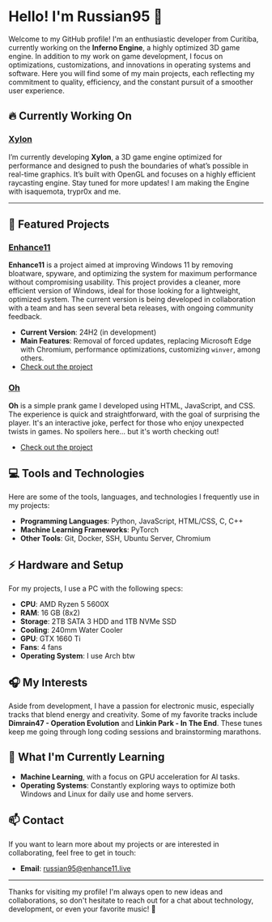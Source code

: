 # Hello! I'm Russian95 👋

Welcome to my GitHub profile! I'm an enthusiastic developer from Curitiba, currently working on the **Inferno Engine**, a highly optimized 3D game engine. In addition to my work on game development, I focus on optimizations, customizations, and innovations in operating systems and software. Here you will find some of my main projects, each reflecting my commitment to quality, efficiency, and the constant pursuit of a smoother user experience.

## 🔥 Currently Working On

### **[Xylon](#)**
I’m currently developing **Xylon**, a 3D game engine optimized for performance and designed to push the boundaries of what’s possible in real-time graphics. It’s built with OpenGL and focuses on a highly efficient raycasting engine. Stay tuned for more updates! I am making the Engine with isaquemota, trypr0x and me.

---

## 🚀 Featured Projects

### [Enhance11](https://russian95cre.github.io/Enhance11)
**Enhance11** is a project aimed at improving Windows 11 by removing bloatware, spyware, and optimizing the system for maximum performance without compromising usability. This project provides a cleaner, more efficient version of Windows, ideal for those looking for a lightweight, optimized system. The current version is being developed in collaboration with a team and has seen several beta releases, with ongoing community feedback.

- **Current Version**: 24H2 (in development)
- **Main Features**: Removal of forced updates, replacing Microsoft Edge with Chromium, performance optimizations, customizing `winver`, among others.
- [Check out the project](https://russian95cre.github.io/Enhance11)

### [Oh](https://russian95cre.github.io/Oh)
**Oh** is a simple prank game I developed using HTML, JavaScript, and CSS. The experience is quick and straightforward, with the goal of surprising the player. It's an interactive joke, perfect for those who enjoy unexpected twists in games. No spoilers here... but it's worth checking out!

- [Check out the project](https://russian95cre.github.io/Oh)

## 💻 Tools and Technologies

Here are some of the tools, languages, and technologies I frequently use in my projects:

- **Programming Languages**: Python, JavaScript, HTML/CSS, C, C++
- **Machine Learning Frameworks**: PyTorch
- **Other Tools**: Git, Docker, SSH, Ubuntu Server, Chromium

## ⚡ Hardware and Setup
For my projects, I use a PC with the following specs:

- **CPU**: AMD Ryzen 5 5600X
- **RAM**: 16 GB (8x2)
- **Storage**: 2TB SATA 3 HDD and 1TB NVMe SSD
- **Cooling**: 240mm Water Cooler
- **GPU**: GTX 1660 Ti
- **Fans**: 4 fans
- **Operating System**: I use Arch btw

## 🎧 My Interests

Aside from development, I have a passion for electronic music, especially tracks that blend energy and creativity. Some of my favorite tracks include **Dimrain47 - Operation Evolution** and **Linkin Park - In The End**. These tunes keep me going through long coding sessions and brainstorming marathons.

## 🌱 What I'm Currently Learning

- **Machine Learning**, with a focus on GPU acceleration for AI tasks.
- **Operating Systems**: Constantly exploring ways to optimize both Windows and Linux for daily use and home servers.

## 📫 Contact

If you want to learn more about my projects or are interested in collaborating, feel free to get in touch:

- **Email**: russian95@enhance11.live

---

Thanks for visiting my profile! I'm always open to new ideas and collaborations, so don't hesitate to reach out for a chat about technology, development, or even your favorite music! 👾

